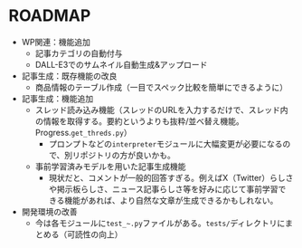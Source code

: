 # ROADMAP

- WP関連：機能追加
    - 記事カテゴリの自動付与
    - DALL-E3でのサムネイル自動生成&アップロード
- 記事生成：既存機能の改良
    - 商品情報のテーブル作成（一目でスペック比較を簡単にできるように）
- 記事生成：機能追加
    - スレッド読み込み機能（スレッドのURLを入力するだけで、スレッド内の情報を取得する。要約というよりも抜粋/並べ替え機能。Progress.`get_threds.py`）
        - プロンプトなどの`interpreter`モジュールに大幅変更が必要になるので、別リポジトリの方が良いかも。
    - 事前学習済みモデルを用いた記事生成機能
        - 現状だと、コメントが一般的回答すぎる。例えばX（Twitter）らしさや掲示板らしさ、ニュース記事らしさ等を好みに応じて事前学習できる機能があれば、より自然な文章が生成できるかもしれない。
- 開発環境の改善
    - 今は各モジュールに`test_~.py`ファイルがある。`tests/`ディレクトリにまとめる（可読性の向上）